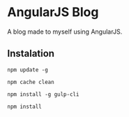 # AngularJS Blog
A blog made to myself using AngularJS.

## Instalation

```
npm update -g

npm cache clean

npm install -g gulp-cli

npm install
```
